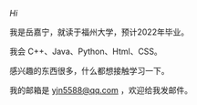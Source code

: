 *Hi*

我是岳嘉宁，就读于福州大学，预计2022年毕业。

我会 C++、Java、Python、Html、CSS。

感兴趣的东西很多，什么都想接触学习一下。

我的邮箱是 yjn5588@qq.com ，欢迎给我发邮件。

